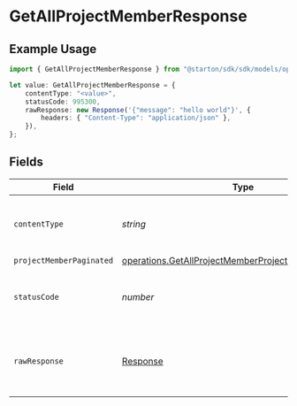# GetAllProjectMemberResponse

## Example Usage

```typescript
import { GetAllProjectMemberResponse } from "@starton/sdk/sdk/models/operations";

let value: GetAllProjectMemberResponse = {
    contentType: "<value>",
    statusCode: 995300,
    rawResponse: new Response('{"message": "hello world"}', {
        headers: { "Content-Type": "application/json" },
    }),
};
```

## Fields

| Field                                                                                                                               | Type                                                                                                                                | Required                                                                                                                            | Description                                                                                                                         |
| ----------------------------------------------------------------------------------------------------------------------------------- | ----------------------------------------------------------------------------------------------------------------------------------- | ----------------------------------------------------------------------------------------------------------------------------------- | ----------------------------------------------------------------------------------------------------------------------------------- |
| `contentType`                                                                                                                       | *string*                                                                                                                            | :heavy_check_mark:                                                                                                                  | HTTP response content type for this operation                                                                                       |
| `projectMemberPaginated`                                                                                                            | [operations.GetAllProjectMemberProjectMemberPaginated](../../../sdk/models/operations/getallprojectmemberprojectmemberpaginated.md) | :heavy_minus_sign:                                                                                                                  | N/A                                                                                                                                 |
| `statusCode`                                                                                                                        | *number*                                                                                                                            | :heavy_check_mark:                                                                                                                  | HTTP response status code for this operation                                                                                        |
| `rawResponse`                                                                                                                       | [Response](https://developer.mozilla.org/en-US/docs/Web/API/Response)                                                               | :heavy_check_mark:                                                                                                                  | Raw HTTP response; suitable for custom response parsing                                                                             |